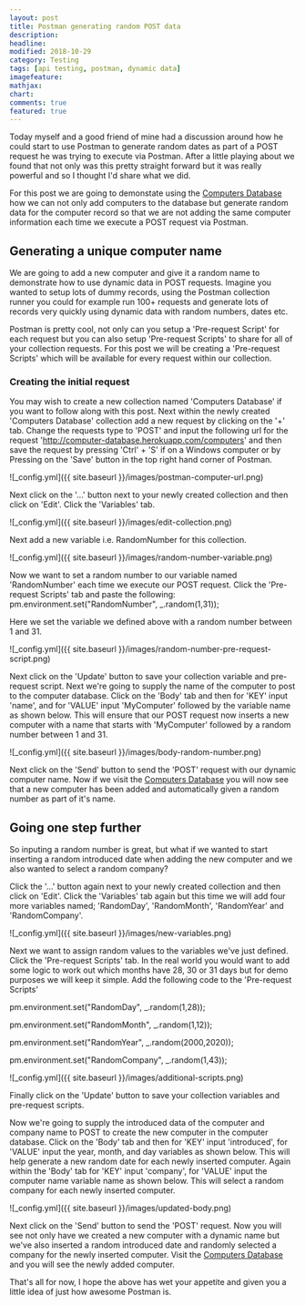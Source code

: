 ```yaml
---
layout: post
title: Postman generating random POST data
description: 
headline: 
modified: 2018-10-29
category: Testing
tags: [api testing, postman, dynamic data]
imagefeature: 
mathjax: 
chart: 
comments: true
featured: true
---
```


Today myself and a good friend of mine had a discussion around how he could start to use Postman to generate random dates as part of a POST request he was trying to execute via Postman. After a little playing about we found that not only was this pretty straight forward but it was really powerful and so I thought I'd share what we did.

For this post we are going to demonstate using the [Computers Database](http://computer-database.herokuapp.com/computers) how we can not only add computers to the database but generate random data for the computer record so that we are not adding the same computer information each time we execute a POST request via Postman.

## Generating a unique computer name
We are going to add a new computer and give it a random name to demonstrate how to use dynamic data in POST requests. Imagine you wanted to setup lots of dummy records, using the Postman collection runner you could for example run 100+ requests and generate lots of records very quickly using dynamic data with random numbers, dates etc.

Postman is pretty cool, not only can you setup a 'Pre-request Script' for each request but you can also setup 'Pre-request Scripts' to share for all of your collection requests. For this post we will be creating a 'Pre-request Scripts' which will be available for every request within our collection.

### Creating the initial request
You may wish to create a new collection named 'Computers Database' if you want to follow along with this post. Next within the newly created 'Computers Database' collection add a new request by clicking on the '+' tab. Change the requests type to 'POST' and input the following url for the request 'http://computer-database.herokuapp.com/computers' and then save the request by pressing 'Ctrl' + 'S' if on a Windows computer or by Pressing on the 'Save' button in the top right hand corner of Postman.

![_config.yml]({{ site.baseurl }}/images/postman-computer-url.png)

Next click on the '...' button next to your newly created collection and then click on 'Edit'. Click the 'Variables' tab. 

![_config.yml]({{ site.baseurl }}/images/edit-collection.png)

Next add a new variable i.e. RandomNumber for this collection.

![_config.yml]({{ site.baseurl }}/images/random-number-variable.png)

Now we want to set a random number to our variable named 'RandomNumber' each time we execute our POST request. Click the 'Pre-request Scripts' tab and paste the following: pm.environment.set("RandomNumber", _.random(1,31)); 

Here we set the variable we defined above with a random number between 1 and 31.

![_config.yml]({{ site.baseurl }}/images/random-number-pre-request-script.png)

Next click on the 'Update' button to save your collection variable and pre-request script. Next we're going to supply the name of the computer to post to the computer database. Click on the 'Body' tab and then for 'KEY' input 'name', and for 'VALUE' input 'MyComputer' followed by the variable name as shown below. This will ensure that our POST request now inserts a new computer with a name that starts with 'MyComputer' followed by a random number between 1 and 31.

![_config.yml]({{ site.baseurl }}/images/body-random-number.png)

Next click on the 'Send' button to send the 'POST' request with our dynamic computer name. Now if we visit the [Computers Database](http://computer-database.herokuapp.com/computers?f=MyComputer) you will now see that a new computer has been added and automatically given a random number as part of it's name.

## Going one step further
So inputing a random number is great, but what if we wanted to start inserting a random introduced date when adding the new computer and we also wanted to select a random company?

Click the '...' button again next to your newly created collection and then click on 'Edit'. Click the 'Variables' tab again but this time we will add four more variables named; 'RandomDay', 'RandomMonth', 'RandomYear' and 'RandomCompany'.

![_config.yml]({{ site.baseurl }}/images/new-variables.png)

Next we want to assign random values to the variables we've just defined. Click the 'Pre-request Scripts' tab. In the real world you would want to add some logic to work out which months have 28, 30 or 31 days but for demo purposes we will keep it simple. Add the following code to the 'Pre-request Scripts'

pm.environment.set("RandomDay", _.random(1,28));

pm.environment.set("RandomMonth", _.random(1,12));

pm.environment.set("RandomYear", _.random(2000,2020));

pm.environment.set("RandomCompany", _.random(1,43));

![_config.yml]({{ site.baseurl }}/images/additional-scripts.png)

Finally click on the 'Update' button to save your collection variables and pre-request scripts.

Now we're going to supply the introduced data of the computer and company name to POST to create the new computer in the computer database. Click on the 'Body' tab and then for 'KEY' input 'introduced', for 'VALUE' input the year, month, and day variables as shown below. This will help generate a new random date for each newly inserted computer. Again within the 'Body' tab for 'KEY' input 'company', for 'VALUE' input the computer name variable name as shown below. This will select a random company for each newly inserted computer.

![_config.yml]({{ site.baseurl }}/images/updated-body.png)

Next click on the 'Send' button to send the 'POST' request. Now you will see not only have we created a new computer with a dynamic name but we've also inserted a random introduced date and randomly selected a company for the newly inserted computer. Visit the [Computers Database](http://computer-database.herokuapp.com/computers?f=MyComputer) and you will see the newly added computer.

That's all for now, I hope the above has wet your appetite and given you a little idea of just how awesome Postman is.